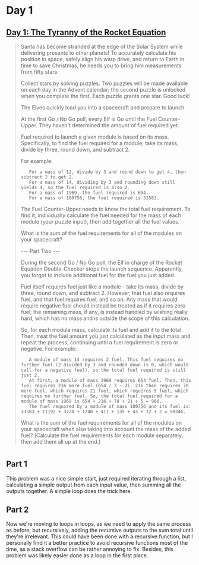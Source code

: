 # Day 1 #

## [Day 1: The Tyranny of the Rocket Equation](https://adventofcode.com/2019/day/1) ##

> Santa has become stranded at the edge of the Solar System while delivering presents to other planets! To accurately calculate his position in space, safely align his warp drive, and return to Earth in time to save Christmas, he needs you to bring him measurements from fifty stars.
>
> Collect stars by solving puzzles. Two puzzles will be made available on each day in the Advent calendar; the second puzzle is unlocked when you complete the first. Each puzzle grants one star. Good luck!
>
> The Elves quickly load you into a spacecraft and prepare to launch.
>
> At the first Go / No Go poll, every Elf is Go until the Fuel Counter-Upper. They haven't determined the amount of fuel required yet.
> 
> Fuel required to launch a given module is based on its mass. Specifically, to find the fuel required for a module, take its mass, divide by three, round down, and subtract 2.
> 
> For example:
> ```
>    For a mass of 12, divide by 3 and round down to get 4, then subtract 2 to get 2.
>    For a mass of 14, dividing by 3 and rounding down still yields 4, so the fuel required is also 2.
>    For a mass of 1969, the fuel required is 654.
>    For a mass of 100756, the fuel required is 33583.
>```
> The Fuel Counter-Upper needs to know the total fuel requirement. To find it, individually calculate the fuel needed for the mass of each module (your puzzle input), then add together all the fuel values.
>
> What is the sum of the fuel requirements for all of the modules on your spacecraft?
>
> --- Part Two ---
> 
> During the second Go / No Go poll, the Elf in charge of the Rocket Equation Double-Checker stops the launch sequence. Apparently, you forgot to include additional fuel for the fuel you just added.
>
> Fuel itself requires fuel just like a module - take its mass, divide by three, round down, and subtract 2. However, that fuel also requires fuel, and that fuel requires fuel, and so on. Any mass that would require negative fuel should instead be treated as if it requires zero fuel; the remaining mass, if any, is instead handled by wishing really hard, which has no mass and is outside the scope of this calculation.
>
> So, for each module mass, calculate its fuel and add it to the total. Then, treat the fuel amount you just calculated as the input mass and repeat the process, continuing until a fuel requirement is zero or negative. For example:
>```
>    A module of mass 14 requires 2 fuel. This fuel requires no further fuel (2 divided by 3 and rounded down is 0, which would call for a negative fuel), so the total fuel required is still just 2.
>    At first, a module of mass 1969 requires 654 fuel. Then, this fuel requires 216 more fuel (654 / 3 - 2). 216 then requires 70 more fuel, which requires 21 fuel, which requires 5 fuel, which requires no further fuel. So, the total fuel required for a module of mass 1969 is 654 + 216 + 70 + 21 + 5 = 966.
>    The fuel required by a module of mass 100756 and its fuel is: 33583 + 11192 + 3728 + 1240 + 411 + 135 + 43 + 12 + 2 = 50346.
>```
>What is the sum of the fuel requirements for all of the modules on your spacecraft when also taking into account the mass of the added fuel? (Calculate the fuel requirements for each module separately, then add them all up at the end.)

#

## Part 1 ##

This problem was a nice simple start, just required iterating through a list, calculating a simple output from each input value, then summing all the outputs together. A simple loop does the trick here.

## Part 2 ##

Now we're moving to loops in loops, as we need to apply the same process as before, but recursively, adding the recursive outputs to the sum total until they're irrelevant. This could have been done with a recursive function, but I personally find it a better practice to avoid recursive functions most of the time, as a stack overflow can be rather annoying to fix. Besides, this problem was likely easier done as a loop in the first place.